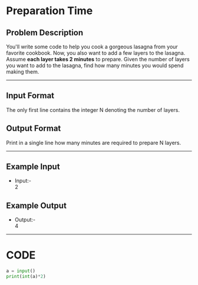 # Preparation Time

## Problem Description
You'll write some code to help you cook a gorgeous lasagna from your favorite cookbook. Now, you also want to add a few layers to the lasagna. Assume **each layer takes 2 minutes** to prepare.
Given the number of layers you want to add to the lasagna, find how many minutes you would spend making them.

---

## Input Format
The only first line contains the integer N denoting the number of layers.

## Output Format
Print in a single line how many minutes are required to prepare N layers.

---

## Example Input
- Input:- </br>
2

## Example Output
- Output:- </br>
4

---

# CODE

```python
a = input()
print(int(a)*2)
```
